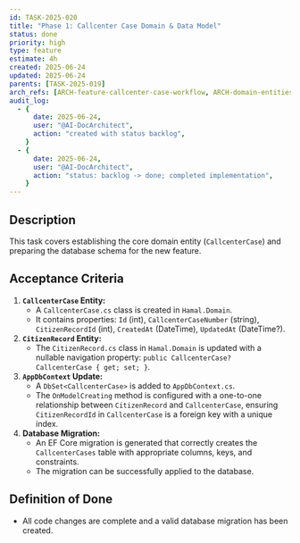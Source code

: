 ```yaml
---
id: TASK-2025-020
title: "Phase 1: Callcenter Case Domain & Data Model"
status: done
priority: high
type: feature
estimate: 4h
created: 2025-06-24
updated: 2025-06-24
parents: [TASK-2025-019]
arch_refs: [ARCH-feature-callcenter-case-workflow, ARCH-domain-entities]
audit_log:
  - {
      date: 2025-06-24,
      user: "@AI-DocArchitect",
      action: "created with status backlog",
    }
  - {
      date: 2025-06-24,
      user: "@AI-DocArchitect",
      action: "status: backlog -> done; completed implementation",
    }
---
```


## Description

This task covers establishing the core domain entity (`CallcenterCase`) and preparing the database schema for the new feature.

## Acceptance Criteria

1.  **`CallcenterCase` Entity:**
    - A `CallcenterCase.cs` class is created in `Hamal.Domain`.
    - It contains properties: `Id` (int), `CallcenterCaseNumber` (string), `CitizenRecordId` (int), `CreatedAt` (DateTime), `UpdatedAt` (DateTime?).
2.  **`CitizenRecord` Entity:**
    - The `CitizenRecord.cs` class in `Hamal.Domain` is updated with a nullable navigation property: `public CallcenterCase? CallcenterCase { get; set; }`.
3.  **`AppDbContext` Update:**
    - A `DbSet<CallcenterCase>` is added to `AppDbContext.cs`.
    - The `OnModelCreating` method is configured with a one-to-one relationship between `CitizenRecord` and `CallcenterCase`, ensuring `CitizenRecordId` in `CallcenterCase` is a foreign key with a unique index.
4.  **Database Migration:**
    - An EF Core migration is generated that correctly creates the `CallcenterCases` table with appropriate columns, keys, and constraints.
    - The migration can be successfully applied to the database.

## Definition of Done

- All code changes are complete and a valid database migration has been created.
